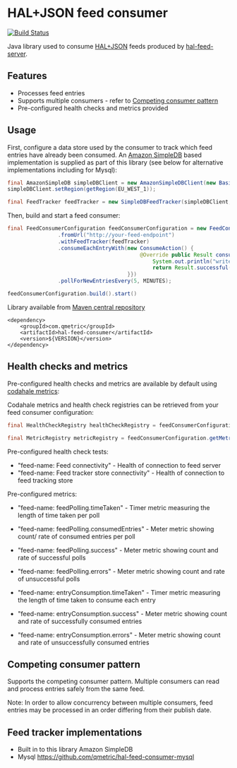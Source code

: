 HAL+JSON feed consumer
======================

[![Build Status](https://travis-ci.org/qmetric/hal-feed-consumer.png)](https://travis-ci.org/qmetric/hal-feed-consumer)

Java library used to consume [HAL+JSON](http://stateless.co/hal_specification.html) feeds produced by [hal-feed-server](https://github.com/qmetric/hal-feed-server).

Features
---------

* Processes feed entries
* Supports multiple consumers - refer to [Competing consumer pattern](#competing-consumer-pattern)
* Pre-configured health checks and metrics provided


Usage
-----

First, configure a data store used by the consumer to track which feed entries have already been consumed.
An [Amazon SimpleDB](http://aws.amazon.com/simpledb/) based implementation is supplied as part of this library (see below for alternative implementations including for Mysql):

```java
final AmazonSimpleDB simpleDBClient = new AmazonSimpleDBClient(new BasicAWSCredentials("access key", "secret key"));
simpleDBClient.setRegion(getRegion(EU_WEST_1));

final FeedTracker feedTracker = new SimpleDBFeedTracker(simpleDBClient, "your-sdb-domain");
```

Then, build and start a feed consumer:

```java
final FeedConsumerConfiguration feedConsumerConfiguration = new FeedConsumerConfiguration("test-feed")
                .fromUrl("http://your-feed-endpoint")
                .withFeedTracker(feedTracker)
                .consumeEachEntryWith(new ConsumeAction() {
                                          @Override public Result consume(final FeedEntry feedEntry) {
                                              System.out.println("write your code here to consume the next feed entry...");
                                              return Result.successful();
                                      }})
                .pollForNewEntriesEvery(5, MINUTES);

feedConsumerConfiguration.build().start()
```

Library available from [Maven central repository](http://search.maven.org/)

```
<dependency>
    <groupId>com.qmetric</groupId>
    <artifactId>hal-feed-consumer</artifactId>
    <version>${VERSION}</version>
</dependency>
```


Health checks and metrics
-------------------------

Pre-configured health checks and metrics are available by default using [codahale metrics](http://metrics.codahale.com/):

Codahale metrics and health check registries can be retrieved from your feed consumer configuration:

```java
final HealthCheckRegistry healthCheckRegistry = feedConsumerConfiguration.getHealthCheckRegistry();

final MetricRegistry metricRegistry = feedConsumerConfiguration.getMetricRegistry();
```

Pre-configured health check tests:

  * "feed-name: Feed connectivity" - Health of connection to feed server
  * "feed-name: Feed tracker store connectivity" - Health of connection to feed tracking store

Pre-configured metrics:

  * "feed-name: feedPolling.timeTaken" - Timer metric measuring the length of time taken per poll
  * "feed-name: feedPolling.consumedEntries" - Meter metric showing count/ rate of consumed entries per poll
  * "feed-name: feedPolling.success" - Meter metric showing count and rate of successful polls
  * "feed-name: feedPolling.errors" - Meter metric showing count and rate of unsuccessful polls

  * "feed-name: entryConsumption.timeTaken" - Timer metric measuring the length of time taken to consume each entry
  * "feed-name: entryConsumption.success" - Meter metric showing count and rate of successfully consumed entries
  * "feed-name: entryConsumption.errors" - Meter metric showing count and rate of unsuccessfully consumed entries


Competing consumer pattern
--------------------------

Supports the competing consumer pattern. Multiple consumers can read and process entries safely from the same feed.

Note: In order to allow concurrency between multiple consumers, feed entries may be processed in an order differing from their publish date.


Feed tracker implementations
------------------------------

* Built in to this library Amazon SimpleDB
* Mysql https://github.com/qmetric/hal-feed-consumer-mysql
